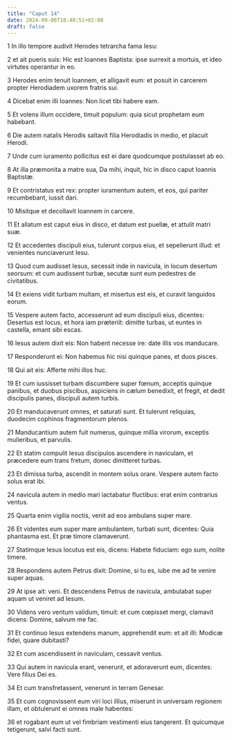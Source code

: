 ```yaml
---
title: "Caput 14"
date: 2024-09-06T18:40:51+02:00
draft: false
---
```




1 In illo tempore audivit Herodes tetrarcha fama Iesu:

2 et ait pueris suis: Hic est Ioannes Baptista: ipse surrexit a mortuis, et ideo virtutes operantur in eo.

3 Herodes enim tenuit Ioannem, et alligavit eum: et posuit in carcerem propter Herodiadem uxorem fratris sui.

4 Dicebat enim illi Ioannes: Non licet tibi habere eam.

5 Et volens illum occidere, timuit populum: quia sicut prophetam eum habebant.

6 Die autem natalis Herodis saltavit filia Herodiadis in medio, et placuit Herodi.

7 Unde cum iuramento pollicitus est ei dare quodcumque postulasset ab eo.

8 At illa præmonita a matre sua, Da mihi, inquit, hic in disco caput Ioannis Baptistæ.

9 Et contristatus est rex: propter iuramentum autem, et eos, qui pariter recumbebant, iussit dari.

10 Misitque et decollavit Ioannem in carcere.

11 Et allatum est caput eius in disco, et datum est puellæ, et attulit matri suæ.

12 Et accedentes discipuli eius, tulerunt corpus eius, et sepelierunt illud: et venientes nunciaverunt Iesu.

13 Quod cum audisset Iesus, secessit inde in navicula, in locum desertum seorsum: et cum audissent turbæ, secutæ sunt eum pedestres de civitatibus.

14 Et exiens vidit turbam multam, et misertus est eis, et curavit languidos eorum.

15 Vespere autem facto, accesserunt ad eum discipuli eius, dicentes: Desertus est locus, et hora iam præteriit: dimitte turbas, ut euntes in castella, emant sibi escas.

16 Iesus autem dixit eis: Non habent necesse ire: date illis vos manducare.

17 Responderunt ei: Non habemus hic nisi quinque panes, et duos pisces.

18 Qui ait eis: Afferte mihi illos huc.

19 Et cum iussisset turbam discumbere super fœnum, acceptis quinque panibus, et duobus piscibus, aspiciens in cælum benedixit, et fregit, et dedit discipulis panes, discipuli autem turbis.

20 Et manducaverunt omnes, et saturati sunt. Et tulerunt reliquias, duodecim cophinos fragmentorum plenos.

21 Manducantium autem fuit numerus, quinque millia virorum, exceptis mulieribus, et parvulis.

22 Et statim compulit Iesus discipulos ascendere in naviculam, et præcedere eum trans fretum, donec dimitteret turbas.

23 Et dimissa turba, ascendit in montem solus orare. Vespere autem facto solus erat ibi.

24 navicula autem in medio mari iactabatur fluctibus: erat enim contrarius ventus.

25 Quarta enim vigilia noctis, venit ad eos ambulans super mare.

26 Et videntes eum super mare ambulantem, turbati sunt, dicentes: Quia phantasma est. Et præ timore clamaverunt.

27 Statimque Iesus locutus est eis, dicens: Habete fiduciam: ego sum, nolite timere.

28 Respondens autem Petrus dixit: Domine, si tu es, iube me ad te venire super aquas.

29 At ipse ait: veni. Et descendens Petrus de navicula, ambulabat super aquam ut veniret ad Iesum.

30 Videns vero ventum validum, timuit: et cum cœpisset mergi, clamavit dicens: Domine, salvum me fac.

31 Et continuo Iesus extendens manum, apprehendit eum: et ait illi: Modicæ fidei, quare dubitasti?

32 Et cum ascendissent in naviculam, cessavit ventus.

33 Qui autem in navicula erant, venerunt, et adoraverunt eum, dicentes: Vere filius Dei es.

34 Et cum transfretassent, venerunt in terram Genesar.

35 Et cum cognovissent eum viri loci illius, miserunt in universam regionem illam, et obtulerunt ei omnes male habentes:

36 et rogabant eum ut vel fimbriam vestimenti eius tangerent. Et quicumque tetigerunt, salvi facti sunt.

